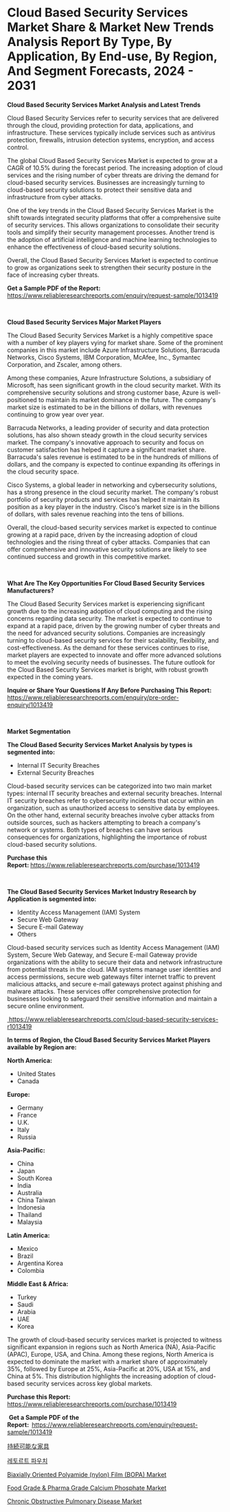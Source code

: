 <p><h1>Cloud Based Security Services Market Share & Market New Trends Analysis Report By Type, By Application, By End-use, By Region, And Segment Forecasts, 2024 - 2031</h1></p><p><strong>Cloud Based Security Services Market Analysis and Latest Trends</strong></p>
<p><p>Cloud Based Security Services refer to security services that are delivered through the cloud, providing protection for data, applications, and infrastructure. These services typically include services such as antivirus protection, firewalls, intrusion detection systems, encryption, and access control.</p><p>The global Cloud Based Security Services Market is expected to grow at a CAGR of 10.5% during the forecast period. The increasing adoption of cloud services and the rising number of cyber threats are driving the demand for cloud-based security services. Businesses are increasingly turning to cloud-based security solutions to protect their sensitive data and infrastructure from cyber attacks.</p><p>One of the key trends in the Cloud Based Security Services Market is the shift towards integrated security platforms that offer a comprehensive suite of security services. This allows organizations to consolidate their security tools and simplify their security management processes. Another trend is the adoption of artificial intelligence and machine learning technologies to enhance the effectiveness of cloud-based security solutions.</p><p>Overall, the Cloud Based Security Services Market is expected to continue to grow as organizations seek to strengthen their security posture in the face of increasing cyber threats.</p></p>
<p><strong>Get a Sample PDF of the Report:&nbsp;</strong> <a href="https://www.reliableresearchreports.com/enquiry/request-sample/1013419">https://www.reliableresearchreports.com/enquiry/request-sample/1013419</a></p>
<p>&nbsp;</p>
<p><strong>Cloud Based Security Services Major Market Players</strong></p>
<p><p>The Cloud Based Security Services Market is a highly competitive space with a number of key players vying for market share. Some of the prominent companies in this market include Azure Infrastructure Solutions, Barracuda Networks, Cisco Systems, IBM Corporation, McAfee, Inc., Symantec Corporation, and Zscaler, among others.</p><p>Among these companies, Azure Infrastructure Solutions, a subsidiary of Microsoft, has seen significant growth in the cloud security market. With its comprehensive security solutions and strong customer base, Azure is well-positioned to maintain its market dominance in the future. The company's market size is estimated to be in the billions of dollars, with revenues continuing to grow year over year.</p><p>Barracuda Networks, a leading provider of security and data protection solutions, has also shown steady growth in the cloud security services market. The company's innovative approach to security and focus on customer satisfaction has helped it capture a significant market share. Barracuda's sales revenue is estimated to be in the hundreds of millions of dollars, and the company is expected to continue expanding its offerings in the cloud security space.</p><p>Cisco Systems, a global leader in networking and cybersecurity solutions, has a strong presence in the cloud security market. The company's robust portfolio of security products and services has helped it maintain its position as a key player in the industry. Cisco's market size is in the billions of dollars, with sales revenue reaching into the tens of billions.</p><p>Overall, the cloud-based security services market is expected to continue growing at a rapid pace, driven by the increasing adoption of cloud technologies and the rising threat of cyber attacks. Companies that can offer comprehensive and innovative security solutions are likely to see continued success and growth in this competitive market.</p></p>
<p>&nbsp;</p>
<p><strong>What Are The Key Opportunities For Cloud Based Security Services Manufacturers?</strong></p>
<p><p>The Cloud Based Security Services market is experiencing significant growth due to the increasing adoption of cloud computing and the rising concerns regarding data security. The market is expected to continue to expand at a rapid pace, driven by the growing number of cyber threats and the need for advanced security solutions. Companies are increasingly turning to cloud-based security services for their scalability, flexibility, and cost-effectiveness. As the demand for these services continues to rise, market players are expected to innovate and offer more advanced solutions to meet the evolving security needs of businesses. The future outlook for the Cloud Based Security Services market is bright, with robust growth expected in the coming years.</p></p>
<p><strong>Inquire or Share Your Questions If Any Before Purchasing This Report:</strong> <a href="https://www.reliableresearchreports.com/enquiry/pre-order-enquiry/1013419">https://www.reliableresearchreports.com/enquiry/pre-order-enquiry/1013419</a></p>
<p>&nbsp;</p>
<p><strong>Market Segmentation</strong></p>
<p><strong>The Cloud Based Security Services Market Analysis by types is segmented into:</strong></p>
<p><ul><li>Internal IT Security Breaches</li><li>External Security Breaches</li></ul></p>
<p><p>Cloud-based security services can be categorized into two main market types: internal IT security breaches and external security breaches. Internal IT security breaches refer to cybersecurity incidents that occur within an organization, such as unauthorized access to sensitive data by employees. On the other hand, external security breaches involve cyber attacks from outside sources, such as hackers attempting to breach a company's network or systems. Both types of breaches can have serious consequences for organizations, highlighting the importance of robust cloud-based security solutions.</p></p>
<p><strong>Purchase this Report:&nbsp;</strong><a href="https://www.reliableresearchreports.com/purchase/1013419">https://www.reliableresearchreports.com/purchase/1013419</a></p>
<p>&nbsp;</p>
<p><strong>The Cloud Based Security Services Market Industry Research by Application is segmented into:</strong></p>
<p><ul><li>Identity Access Management (IAM) System</li><li>Secure Web Gateway</li><li>Secure E-mail Gateway</li><li>Others</li></ul></p>
<p><p>Cloud-based security services such as Identity Access Management (IAM) System, Secure Web Gateway, and Secure E-mail Gateway provide organizations with the ability to secure their data and network infrastructure from potential threats in the cloud. IAM systems manage user identities and access permissions, secure web gateways filter internet traffic to prevent malicious attacks, and secure e-mail gateways protect against phishing and malware attacks. These services offer comprehensive protection for businesses looking to safeguard their sensitive information and maintain a secure online environment.</p></p>
<p><a href="https://www.reliableresearchreports.com/cloud-based-security-services-r1013419">&nbsp;https://www.reliableresearchreports.com/cloud-based-security-services-r1013419</a></p>
<p><strong>In terms of Region, the Cloud Based Security Services Market Players available by Region are:</strong></p>
<p>
    <p> <strong> North America: </strong>
        <ul>
            <li>United States</li>
            <li>Canada</li>
        </ul>
        </p> 
    <p> <strong> Europe: </strong>
        <ul>
            <li>Germany</li>
            <li>France</li>
            <li>U.K.</li>
            <li>Italy</li>
            <li>Russia</li>
        </ul>
        </p> 
    <p> <strong> Asia-Pacific: </strong>
        <ul>
            <li>China</li>
            <li>Japan</li>
            <li>South Korea</li>
            <li>India</li>
            <li>Australia</li>
            <li>China Taiwan</li>
            <li>Indonesia</li>
            <li>Thailand</li>
            <li>Malaysia</li>
        </ul>
        </p> 
    <p> <strong> Latin America: </strong>
        <ul>
            <li>Mexico</li>
            <li>Brazil</li>
            <li>Argentina Korea</li>
            <li>Colombia</li>
        </ul>
        </p> 
    <p> <strong> Middle East & Africa: </strong>
        <ul>
            <li>Turkey</li>
            <li>Saudi</li>
            <li>Arabia</li>
            <li>UAE</li>
            <li>Korea</li>
        </ul>
    </p>
    </p>
<p><p>The growth of cloud-based security services market is projected to witness significant expansion in regions such as North America (NA), Asia-Pacific (APAC), Europe, USA, and China. Among these regions, North America is expected to dominate the market with a market share of approximately 35%, followed by Europe at 25%, Asia-Pacific at 20%, USA at 15%, and China at 5%. This distribution highlights the increasing adoption of cloud-based security services across key global markets.</p></p>
<p><strong>Purchase this Report: </strong><a href="https://www.reliableresearchreports.com/purchase/1013419">https://www.reliableresearchreports.com/purchase/1013419</a></p>
<p>&nbsp;<strong>Get a Sample PDF of the Report:&nbsp;&nbsp;</strong><a href="https://www.reliableresearchreports.com/enquiry/request-sample/1013419">https://www.reliableresearchreports.com/enquiry/request-sample/1013419</a></p>
<p><strong></strong></p>
<p><p><a href="https://github.com/lababdou/Market-Research-Report-List-3/blob/main/583625054591.md">持続可能な家具</a></p><p><a href="https://github.com/jntpkh496620/Market-Research-Report-List-2/blob/main/129355651708.md">레토르트 파우치</a></p><p><a href="https://www.linkedin.com/pulse/biaxially-oriented-polyamide-nylon-film-bopa-market-furnish-zyuef?trackingId=z4dKK4DQ2SL0z1C9h6kVWA%3D%3D">Biaxially Oriented Polyamide (nylon) Film (BOPA) Market</a></p><p><a href="https://www.linkedin.com/pulse/decoding-food-grade-amp-pharma-calcium-phosphate-market-xi2de">Food Grade & Pharma Grade Calcium Phosphate Market</a></p><p><a href="https://github.com/NorbertYates/Market-Research-Report-List-4/blob/main/chronic-obstructive-pulmonary-disease-market.md">Chronic Obstructive Pulmonary Disease Market</a></p></p>